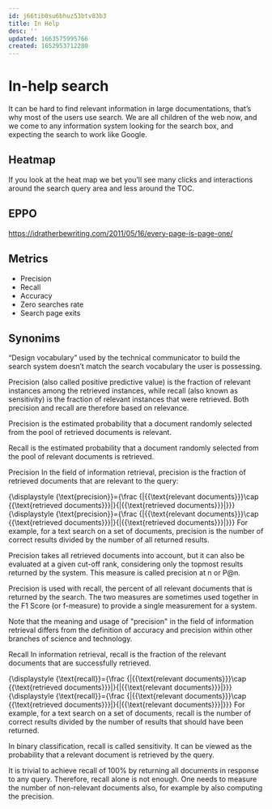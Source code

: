 ```yaml
---
id: j66tib0su6bhuz53btv83b3
title: In Help
desc: ''
updated: 1663575995766
created: 1652953712280
---
```


# In-help search 

It can be hard to find relevant information in large documentations, that’s why most of the users use search. 
We are all children of the web now, and we come to any information system looking for the search box, and expecting the search to work like Google. 

## Heatmap

If you look at the heat map we bet you’ll see many clicks and interactions around the search query area and less around the TOC. 

## EPPO

https://idratherbewriting.com/2011/05/16/every-page-is-page-one/ 

## Metrics 

- Precision
- Recall
- Accuracy
- Zero searches rate
- Search page exits

## Synonims

“Design vocabulary” used by the technical communicator to build the search system doesn’t match the search vocabulary the user is possessing.

Precision (also called positive predictive value) is the fraction of relevant instances among the retrieved instances, while recall (also known as sensitivity) is the fraction of relevant instances that were retrieved. Both precision and recall are therefore based on relevance. 

Precision is the estimated probability that a document randomly selected from the pool of retrieved documents is relevant.

Recall is the estimated probability that a document randomly selected from the pool of relevant documents is retrieved.

Precision
In the field of information retrieval, precision is the fraction of retrieved documents that are relevant to the query:

{\displaystyle {\text{precision}}={\frac {|\{{\text{relevant documents}}\}\cap \{{\text{retrieved documents}}\}|}{|\{{\text{retrieved documents}}\}|}}}{\displaystyle {\text{precision}}={\frac {|\{{\text{relevant documents}}\}\cap \{{\text{retrieved documents}}\}|}{|\{{\text{retrieved documents}}\}|}}}
For example, for a text search on a set of documents, precision is the number of correct results divided by the number of all returned results.

Precision takes all retrieved documents into account, but it can also be evaluated at a given cut-off rank, considering only the topmost results returned by the system. This measure is called precision at n or P@n.

Precision is used with recall, the percent of all relevant documents that is returned by the search. The two measures are sometimes used together in the F1 Score (or f-measure) to provide a single measurement for a system.

Note that the meaning and usage of "precision" in the field of information retrieval differs from the definition of accuracy and precision within other branches of science and technology.

Recall
In information retrieval, recall is the fraction of the relevant documents that are successfully retrieved.

{\displaystyle {\text{recall}}={\frac {|\{{\text{relevant documents}}\}\cap \{{\text{retrieved documents}}\}|}{|\{{\text{relevant documents}}\}|}}}{\displaystyle {\text{recall}}={\frac {|\{{\text{relevant documents}}\}\cap \{{\text{retrieved documents}}\}|}{|\{{\text{relevant documents}}\}|}}}
For example, for a text search on a set of documents, recall is the number of correct results divided by the number of results that should have been returned.

In binary classification, recall is called sensitivity. It can be viewed as the probability that a relevant document is retrieved by the query.

It is trivial to achieve recall of 100% by returning all documents in response to any query. Therefore, recall alone is not enough. One needs to measure the number of non-relevant documents also, for example by also computing the precision.
